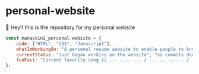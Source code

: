 # personal-website
👋 Hey!!
this is the repository for my personal website
```js
const manasvini_personal website = {
    code: ["HTML", "CSS", "Javascript"],
    whatImWorkingOn: "A personal resume website to enable people to know and connect with me",
    currentStatus: "Just began working on the website", "no commits done yet"
    funFact: "Current favorite song is -.- .... --- / --. .- -.-- . / -... -.-- / - .- .- .-. ..- -.- / .-. .- .. -. .-"
};
```
